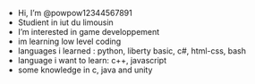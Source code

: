 - Hi, I’m @powpow12344567891
- Studient in iut du limousin
- I’m interested in game developpement
- im learning low level coding
- languages i learned : python, liberty basic, c#, html-css, bash 
- language i want to learn: c++, javascript
- some knowledge in c, java and unity 

<!---

--->
